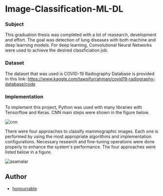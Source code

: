 # Image-Classification-ML-DL

### Subject

This graduation thesis was completed with a lot of reasearch, development and effort. The goal was detection of lung diseases with both machine and deep learning models. For deep learning, Convolutional Neural Networks were used to achieve the desired classficiation job. 

### Dataset

The dataset that was used is COVID-19 Radiography Database is provided in this link: https://www.kaggle.com/tawsifurrahman/covid19-radiography-database/code

### Implementation

To implement this project, Python was used with many libraries with Tensorflow and Keras. CNN main steps were shown in the figure below.

![cnn](https://user-images.githubusercontent.com/57035819/150677098-135ba9ac-5d65-48e4-972e-6e5100a77209.png)

There were four approaches to classify mammographic images. Each one is performed by using the most appropriate algorithms and implementation configurations. Necessary research and fine-tuning operations were done properly to enhance the system's performance. The four approaches were listed below in a figure.

![asamalar](https://user-images.githubusercontent.com/57035819/150677218-e7e92486-0cbf-45a8-9b62-cc7b20bb5a9c.png)

## Author
- [honourrable](https://github.com/honourrable)

